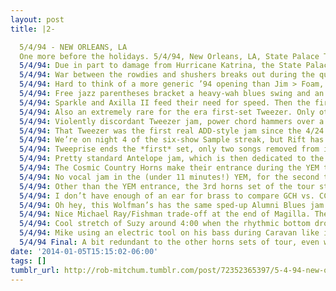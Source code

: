 ```yaml
---
layout: post
title: |2-

  5/4/94 - NEW ORLEANS, LA
  One more before the holidays. 5/4/94, New Orleans, LA, State Palace Theatre. Six cosmic horns a-blowing. http://www.phishtracks.com/shows/1994-05-04/ …
  5/4/94: Due in part to damage from Hurricane Katrina, the State Palace Theatre closed in 2007 and hasn’t reopened: http://afterthefinalcurtain.net/2013/10/16/loews-state-theatre-state-palace-theatre/ …
  5/4/94: War between the rowdies and shushers breaks out during the quiet jam of Foam, if anything inspiring the band to stretch it out.
  5/4/94: Hard to think of a more generic ’94 opening than Jim > Foam, Sample.
  5/4/94: Free jazz parentheses bracket a heavy-wah blues swing and an electric-Miles tease (“Right Off”) in the It’s Ice breakdown.
  5/4/94: Sparkle and Axilla II feed their need for speed. Then the first Tweezer in, wow, 10 shows, can that be right?
  5/4/94: Also an extremely rare for the era first-set Tweezer. Only other one I’ve heard in the project was 2/18/93.
  5/4/94: Violently discordant Tweezer jam, power chord hammers over a seasick rhythm, resolves to blues-rock. Many themes, not all pleasant.
  5/4/94: That Tweezer was the first real ADD-style jam since the 4/24 Gin, but didn’t really hint at the madness that awaits in the next.
  5/4/94: We’re on night 4 of the six-show Sample streak, but Rift has also been played twice in a row and 3 of the last 4.
  5/4/94: Tweeprise ends the *first* set, only two songs removed from its ancestor. Maybe because they forgot it last time (4/22).
  5/4/94: Pretty standard Antelope jam, which is then dedicated to the new baby of Trey’s friend. Sorry baby, you’re pretty standard.
  5/4/94: The Cosmic Country Horns make their entrance during the YEM tramps. No tramps sub announced for Trey, is the ankle better?
  5/4/94: No vocal jam in the (under 11 minutes!) YEM, for the second time in a row. They weren’t trying to phase it out, were they?
  5/4/94: Other than the YEM entrance, the 3rd horns set of the tour starts out exactly like the 1st on 4/4 — Buried Alive, Landlady, Julius.
  5/4/94: I don’t have enough of an ear for brass to compare GCH vs. CCH, but I do like the low end the bari sax is adding to this Julius.
  5/4/94: Oh hey, this Wolfman’s has the same sped-up Alumni Blues jam as the 4/15 version, just w/ no vocals.
  5/4/94: Nice Michael Ray/Fishman trade-off at the end of Magilla. The 6th Magilla this tour…and last until 1997. Farewell, gorilla.
  5/4/94: Cool stretch of Suzy around 4:00 when the rhythmic bottom drops out. Definitely the most cosmic moment of this CCH appearance.
  5/4/94: Mike using an electric tool on his bass during Caravan like it’s 2013.
  5/4/94 Final: A bit redundant to the other horns sets of tour, even with different personnel. But Caravan and a weird Tweezer stand out.
date: '2014-01-05T15:15:02-06:00'
tags: []
tumblr_url: http://rob-mitchum.tumblr.com/post/72352365397/5-4-94-new-orleans-la-one-more-before-the
---
```

